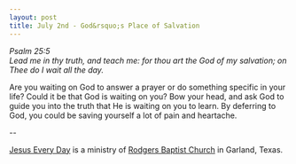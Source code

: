 ```yaml
---
layout: post
title: July 2nd - God&rsquo;s Place of Salvation
---
```


_Psalm 25:5  
Lead me in thy truth, and teach me: for thou art the God of my
salvation; on Thee do I wait all the day._

Are you waiting on God to answer a prayer or do something specific
in your life? Could it be that God is waiting on you? Bow your head,
and ask God to guide you into the truth that He is waiting on you to
learn. By deferring to God, you could be saving yourself a lot of
pain and heartache.

 --

<a href=http://jesuseveryday.net>Jesus Every Day</a> is a ministry of <a href=http://rodgersbaptist.net>Rodgers Baptist Church</a> in Garland, Texas.
